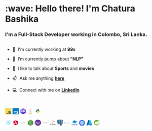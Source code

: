 <h1 align="left" id="macropower-title"> :wave: Hello there! I'm Chatura Bashika</h1>
<h3 align="left">I'm a Full-Stack Developer working in Colombo, Sri Lanka.</h3>

<!-- <div style="display: flex; justify-content: flex-start;">
   <a style="margin-right:2px;" href="https://github.com/melkorCba?tab=followers">
    <img alt="GitHub followers" src="https://img.shields.io/github/followers/melkorCba?color=green&logo=github">
  </a>
<a  href="https://stackoverflow.com/users/9377918/melkorCba" target="_blank">
<img style="border-radius: 6px;" alt="StackOverflow"
src="https://stackoverflow-badge.vercel.app/?userID=9377918" />
</a>



</div> -->

<div style="display: flex; justify-content: space-between;">
    <div>

- :office: &nbsp;I'm currently working at **99x**
- :seedling: &nbsp;I’m currently pump about **"NLP"**
- :speech_balloon: &nbsp;I like to talk about **Sports** and **movies**
- :mailbox: &nbsp;Ask me anything **[here]**
- :computer: &nbsp;Connect with me on **[LinkedIn](https://www.linkedin.com/in/cbashikadesilva/)**

    </div>
    <div>

</div>

</div>

<br />

<code><img height="20" alt="javaScript" src="https://raw.githubusercontent.com/github/explore/f874a7ef4edf74c0db9584aa032d9e7a615efc1d/topics/javascript/javascript.png"></code>
<code><img height="20" alt="typeScript" src="https://raw.githubusercontent.com/github/explore/f874a7ef4edf74c0db9584aa032d9e7a615efc1d/topics/typescript/typescript.png"></code>
<code><img height="20" alt="csharp" src="https://raw.githubusercontent.com/github/explore/f874a7ef4edf74c0db9584aa032d9e7a615efc1d/topics/csharp/csharp.png"></code>
<code><img height="20" alt="java" src="https://raw.githubusercontent.com/github/explore/f874a7ef4edf74c0db9584aa032d9e7a615efc1d/topics/java/java.png"></code>
<code><img height="20" alt="python" src="https://raw.githubusercontent.com/github/explore/f874a7ef4edf74c0db9584aa032d9e7a615efc1d/topics/python/python.png"></code>

<code><img height="20" alt="react" src="https://raw.githubusercontent.com/github/explore/f874a7ef4edf74c0db9584aa032d9e7a615efc1d/topics/react/react.png"></code>
<code><img height="20" alt="angular" src="https://raw.githubusercontent.com/github/explore/f874a7ef4edf74c0db9584aa032d9e7a615efc1d/topics/angular/angular.png"></code>
<code><img height="20" alt="nextJs" src="https://raw.githubusercontent.com/github/explore/f874a7ef4edf74c0db9584aa032d9e7a615efc1d/topics/nextjs/nextjs.png"></code>
<code><img height="20" alt="nodejs" src="https://raw.githubusercontent.com/github/explore/f874a7ef4edf74c0db9584aa032d9e7a615efc1d/topics/nodejs/nodejs.png"></code>
<code><img height="20" alt="dotnet" src="https://raw.githubusercontent.com/github/explore/f874a7ef4edf74c0db9584aa032d9e7a615efc1d/topics/dotnet/dotnet.png"></code>
<code><img height="20" alt="express" src="https://raw.githubusercontent.com/github/explore/f874a7ef4edf74c0db9584aa032d9e7a615efc1d/topics/express/express.png"></code>
<code><img height="20" alt="sql-server" src="https://raw.githubusercontent.com/github/explore/f874a7ef4edf74c0db9584aa032d9e7a615efc1d/topics/sql-server/sql-server.png"></code>
<code><img height="20" alt="postgresql" src="https://raw.githubusercontent.com/github/explore/f874a7ef4edf74c0db9584aa032d9e7a615efc1d/topics/postgresql/postgresql.png"></code>
<code><img height="20" alt="mongodb" src="https://raw.githubusercontent.com/github/explore/f874a7ef4edf74c0db9584aa032d9e7a615efc1d/topics/mongodb/mongodb.png"></code>
<code><img height="20" alt="docker" src="https://raw.githubusercontent.com/github/explore/f874a7ef4edf74c0db9584aa032d9e7a615efc1d/topics/docker/docker.png"></code>
<code><img height="20" alt="kubernetes" src="https://raw.githubusercontent.com/github/explore/f874a7ef4edf74c0db9584aa032d9e7a615efc1d/topics/kubernetes/kubernetes.png"></code>
<code><img height="20" alt="azure" src="https://raw.githubusercontent.com/github/explore/f874a7ef4edf74c0db9584aa032d9e7a615efc1d/topics/azure/azure.png"></code>
<code><img height="20" alt="spring" src="https://raw.githubusercontent.com/github/explore/f874a7ef4edf74c0db9584aa032d9e7a615efc1d/topics/spring/spring.png"></code>

[here]: https://github.com/melkorCba/melkorCba/issues "melkorCba/issues"
[linkedin]: https://www.linkedin.com/in/cbashikadesilva "Chatura Bashika LinkedIn"
